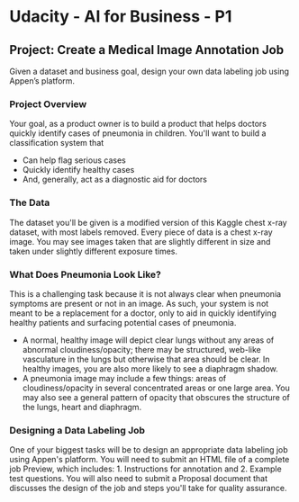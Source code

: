 # Udacity - AI for Business - P1

## Project: Create a Medical Image Annotation Job
Given a dataset and business goal, design your own data labeling job using Appen’s platform.

### Project Overview
Your goal, as a product owner is to build a product that helps doctors quickly identify cases of pneumonia in children. You'll want to build a classification system that
* Can help flag serious cases
* Quickly identify healthy cases
* And, generally, act as a diagnostic aid for doctors

### The Data
The dataset you'll be given is a modified version of this Kaggle chest x-ray dataset, with most labels removed. Every piece of data is a chest x-ray image. You may see images taken that are slightly different in size and taken under slightly different exposure times.

### What Does Pneumonia Look Like?
This is a challenging task because it is not always clear when pneumonia symptoms are present or not in an image. As such, your system is not meant to be a replacement for a doctor, only to aid in quickly identifying healthy patients and surfacing potential cases of pneumonia.

* A normal, healthy image will depict clear lungs without any areas of abnormal cloudiness/opacity; there may be structured, web-like vasculature in the lungs but otherwise that area should be clear. In healthy images, you are also more likely to see a diaphragm shadow.
* A pneumonia image may include a few things: areas of cloudiness/opacity in several concentrated areas or one large area. You may also see a general pattern of opacity that obscures the structure of the lungs, heart and diaphragm.

### Designing a Data Labeling Job
One of your biggest tasks will be to design an appropriate data labeling job using Appen's platform. You will need to submit an HTML file of a complete job Preview, which includes: 1. Instructions for annotation and 2. Example test questions. You will also need to submit a Proposal document that discusses the design of the job and steps you'll take for quality assurance.

